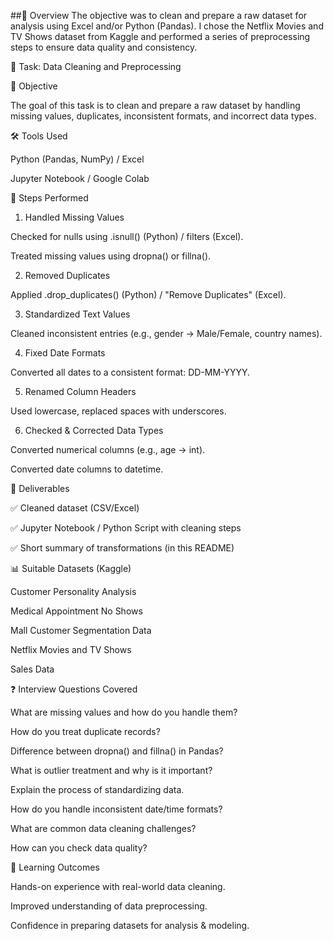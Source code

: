 ##🧠 Overview
The objective was to clean and prepare a raw dataset for analysis using Excel and/or Python (Pandas). I chose the Netflix Movies and TV Shows dataset from Kaggle and performed a series of preprocessing steps to ensure data quality and consistency.


📌 Task: Data Cleaning and Preprocessing

🎯 Objective

The goal of this task is to clean and prepare a raw dataset by handling missing values, duplicates, inconsistent formats, and incorrect data types.

🛠 Tools Used

Python (Pandas, NumPy) / Excel

Jupyter Notebook / Google Colab


📂 Steps Performed

1. Handled Missing Values

Checked for nulls using .isnull() (Python) / filters (Excel).

Treated missing values using dropna() or fillna().



2. Removed Duplicates

Applied .drop_duplicates() (Python) / "Remove Duplicates" (Excel).



3. Standardized Text Values

Cleaned inconsistent entries (e.g., gender → Male/Female, country names).



4. Fixed Date Formats

Converted all dates to a consistent format: DD-MM-YYYY.



5. Renamed Column Headers

Used lowercase, replaced spaces with underscores.



6. Checked & Corrected Data Types

Converted numerical columns (e.g., age → int).

Converted date columns to datetime.




📑 Deliverables

✅ Cleaned dataset (CSV/Excel)

✅ Jupyter Notebook / Python Script with cleaning steps

✅ Short summary of transformations (in this README)


📊 Suitable Datasets (Kaggle)

Customer Personality Analysis

Medical Appointment No Shows

Mall Customer Segmentation Data

Netflix Movies and TV Shows

Sales Data


❓ Interview Questions Covered

What are missing values and how do you handle them?

How do you treat duplicate records?

Difference between dropna() and fillna() in Pandas?

What is outlier treatment and why is it important?

Explain the process of standardizing data.

How do you handle inconsistent date/time formats?

What are common data cleaning challenges?

How can you check data quality?


🚀 Learning Outcomes

Hands-on experience with real-world data cleaning.

Improved understanding of data preprocessing.

Confidence in preparing datasets for analysis & modeling.

